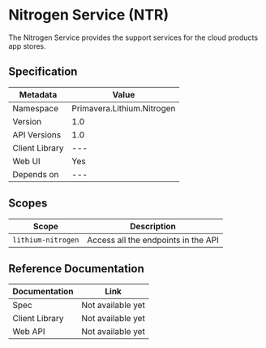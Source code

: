 # Nitrogen Service (NTR)

The Nitrogen Service provides the support services for the cloud products app stores.

## Specification

| Metadata | Value |
| - | - |
| Namespace | Primavera.Lithium.Nitrogen |
| Version | 1.0 |
| API Versions | 1.0 |
| Client Library | --- |
| Web UI | Yes |
| Depends on | --- |

## Scopes

| Scope | Description |
| - | - |
| `lithium-nitrogen` | Access all the endpoints in the API |

## Reference Documentation

| Documentation | Link |
| - | - |
| Spec | Not available yet |
| Client Library | Not available yet |
| Web API | Not available yet |

